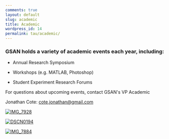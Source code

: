 ```yaml
---
comments: true
layout: default
slug: academic
title: Academic
wordpress_id: 14
permalink: tau/academic/
---
```


### **GSAN holds a variety of academic events each year, including:**

* Annual Research Symposium

* Workshops (e.g. MATLAB, Photoshop)

* Student Experiment Research Forums

For questions about upcoming events, contact GSAN's VP Academic 

Jonathan Cote: [cote.jonathan@gmail.com](mailto:cote.jonathan@gmail.com) <br>

[![IMG_7928](https://gsaneuro.files.wordpress.com/2013/06/img_7928.jpg?w=450)](https://gsaneuro.files.wordpress.com/2013/06/img_7928.jpg)


[![DSCN0194](https://gsaneuro.files.wordpress.com/2013/04/dscn0194.jpg?w=450)](https://gsaneuro.files.wordpress.com/2013/04/dscn0194.jpg)


[![IMG_7884](https://gsaneuro.files.wordpress.com/2013/06/img_7884.jpg?w=450)](https://gsaneuro.files.wordpress.com/2013/06/img_7884.jpg)